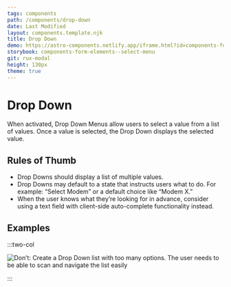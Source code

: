 ```yaml
---
tags: components
path: /components/drop-down
date: Last Modified
layout: components.template.njk
title: Drop Down
demo: https://astro-components.netlify.app/iframe.html?id=components-form-elements--select-menu
storybook: components-form-elements--select-menu
git: rux-modal
height: 130px
theme: true
---
```


# Drop Down

When activated, Drop Down Menus allow users to select a value from a list of values. Once a value is selected, the Drop Down displays the selected value.

## Rules of Thumb

- Drop Downs should display a list of multiple values.
- Drop Downs may default to a state that instructs users what to do. For example: “Select Modem” or a default choice like “Modem X.”
- When the user knows what they’re looking for in advance, consider using a text field with client-side auto-complete functionality instead.

## Examples

:::two-col

![Don’t: Create a Drop Down list with too many options. The user needs to be able to scan and navigate the list easily](/img/components/dropdown-dont-1.png "Don’t: Create a Drop Down list with too many options. The user needs to be able to scan and navigate the list easily")

:::
